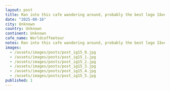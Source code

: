 ```yaml
---
layout: post
title: Ran into this cafe wandering around, probably the best logo Iâve seen on the #worldcoffeetour #canipetthatdog
date: "2025-08-16"
city: Unknown
country: Unknown
continent: Unknown
cafe_name: Worldcoffeetour
notes: Ran into this cafe wandering around, probably the best logo Iâve seen on the #worldcoffeetour #canipetthatdog
images:
  - /assets/images/posts/post_ig15_0.jpg
  - /assets/images/posts/post_ig15_1.jpg
  - /assets/images/posts/post_ig15_2.jpg
  - /assets/images/posts/post_ig15_3.jpg
  - /assets/images/posts/post_ig15_4.jpg
  - /assets/images/posts/post_ig15_5.jpg
published: 1
---
```

